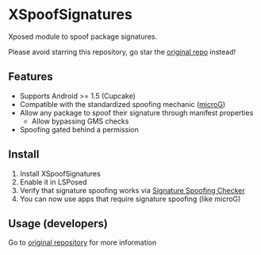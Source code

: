 # XSpoofSignatures

Xposed module to spoof package signatures.

Please avoid starring this repository, go star the [original repo](https://github.com/rushiiMachine/XSpoofSignatures) instead!

## Features

- Supports Android >= 1.5 (Cupcake)
- Compatible with the standardized spoofing
  mechanic ([microG](https://github.com/microg/GmsCore/tree/a787b52ccc56b2e197bf38e1229bb4206538cd12/patches))
- Allow any package to spoof their signature through manifest properties
	- Allow bypassing GMS checks
- Spoofing gated behind a permission

## Install

1. Install XSpoofSignatures
2. Enable it in LSPosed
3. Verify that signature spoofing works via [Signature Spoofing Checker](https://f-droid.org/en/packages/lanchon.sigspoof.checker)
4. You can now use apps that require signature spoofing (like microG)

## Usage (developers)

Go to [original repository](https://github.com/rushiiMachine/XSpoofSignatures) for more information
